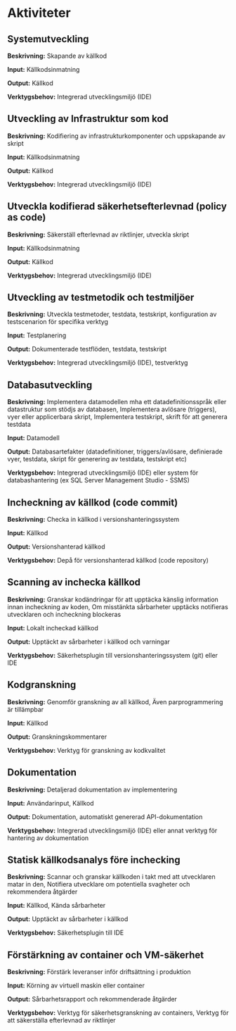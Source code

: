 # Aktiviteter

## Systemutveckling
**Beskrivning:**
Skapande av källkod

**Input:**
Källkodsinmatning

**Output:**
Källkod

**Verktygsbehov:**
Integrerad utvecklingsmiljö (IDE)


## Utveckling av Infrastruktur som kod
**Beskrivning:**
Kodifiering av infrastrukturkomponenter och uppskapande av skript

**Input:**
Källkodsinmatning

**Output:**
Källkod

**Verktygsbehov:**
Integrerad utvecklingsmiljö (IDE)


## Utveckla kodifierad säkerhetsefterlevnad (policy as code)
**Beskrivning:**
Säkerställ efterlevnad av riktlinjer, utveckla skript

**Input:**
Källkodsinmatning

**Output:**
Källkod

**Verktygsbehov:**
Integrerad utvecklingsmiljö (IDE)


## Utveckling av testmetodik och testmiljöer
**Beskrivning:**
Utveckla testmetoder, testdata, testskript, konfiguration av testscenarion för specifika verktyg

**Input:**
Testplanering

**Output:**
Dokumenterade testflöden, testdata, testskript

**Verktygsbehov:**
Integrerad utvecklingsmiljö (IDE), testverktyg


## Databasutveckling
**Beskrivning:**
Implementera datamodellen mha ett datadefinitionsspråk eller datastruktur som stödjs av databasen, Implementera avlösare (triggers), vyer eller applicerbara skript, Implementera testskript, skrift för att generera testdata

**Input:**
Datamodell

**Output:**
Databasartefakter (datadefinitioner, triggers/avlösare, definierade vyer, testdata, skript för generering av testdata, testskript etc)

**Verktygsbehov:**
Integrerad utvecklingsmiljö (IDE) eller system för databashantering (ex SQL Server Management Studio - SSMS)


## Incheckning av källkod (code commit)
**Beskrivning:**
Checka in källkod i versionshanteringssystem

**Input:**
Källkod

**Output:**
Versionshanterad källkod

**Verktygsbehov:**
Depå för versionshanterad källkod (code repository)


## Scanning av inchecka källkod
**Beskrivning:**
Granskar kodändringar för att upptäcka känslig information innan incheckning  av koden, Om misstänkta sårbarheter upptäcks notifieras utvecklaren och incheckning blockeras

**Input:**
Lokalt incheckad källkod

**Output:**
Upptäckt av sårbarheter i källkod 
och varningar

**Verktygsbehov:**
Säkerhetsplugin till versionshanteringssystem 
(git) eller IDE


## Kodgranskning
**Beskrivning:**
Genomför granskning av all källkod, Även parprogrammering är tillämpbar

**Input:**
Källkod

**Output:**
Granskningskommentarer

**Verktygsbehov:**
Verktyg för granskning av kodkvalitet
  

## Dokumentation
**Beskrivning:**
Detaljerad dokumentation av implementering

**Input:**
Användarinput, Källkod

**Output:**
Dokumentation, automatiskt genererad API-dokumentation

**Verktygsbehov:**
Integrerad utvecklingsmiljö (IDE) eller annat verktyg för hantering av dokumentation


## Statisk källkodsanalys före inchecking
**Beskrivning:**
Scannar och granskar källkoden i takt med att utvecklaren matar in den, Notifiera utvecklare om potentiella svagheter och rekommendera åtgärder

**Input:**
Källkod, Kända sårbarheter

**Output:**
Upptäckt av sårbarheter i källkod

**Verktygsbehov:**
Säkerhetsplugin till IDE


## Förstärkning av container och VM-säkerhet
**Beskrivning:**
Förstärk leveranser inför driftsättning i produktion

**Input:**
Körning av virtuell maskin eller container

**Output:**
Sårbarhetsrapport och rekommenderade åtgärder

**Verktygsbehov:**
Verktyg för säkerhetsgranskning av containers, Verktyg för att säkerställa efterlevnad av riktlinjer
